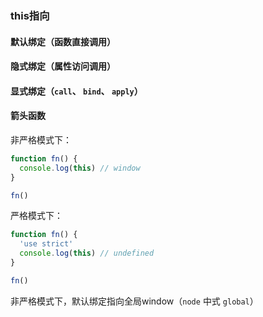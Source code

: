 ### this指向

#### 默认绑定（函数直接调用）
#### 隐式绑定（属性访问调用）
#### 显式绑定（`call`、 `bind`、 `apply`）

#### 箭头函数

非严格模式下：

```js
function fn() {
  console.log(this) // window
}

fn()
```

严格模式下：

```js
function fn() {
  'use strict'
  console.log(this) // undefined
}

fn()
```
 非严格模式下，默认绑定指向全局window（`node` 中式 `global`）
